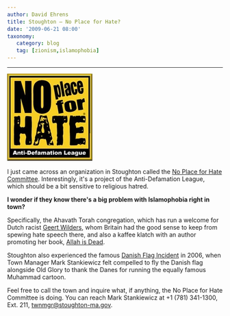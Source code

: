 ```yaml
---
author: David Ehrens
title: Stoughton – No Place for Hate?
date: '2009-06-21 08:00'
taxonomy:
   category: blog
   tag: [zionism,islamophobia]
---
```

---

[![banner](banner.jpg "banner")](banner.jpg)

I just came across an organization in Stoughton called the [No Place for Hate Committee](http://www.noplaceforhate-stoughton.org/). Interestingly, it's a project of the Anti-Defamation League, which should be a bit sensitive to religious hatred.

**I wonder if they know there's a big problem with Islamophobia right in town?**

Specifically, the Ahavath Torah congregation, which has run a welcome for Dutch racist [Geert Wilders](http://www.timesonline.co.uk/tol/news/politics/article5718039.ece), whom Britain had the good sense to keep from spewing hate speech there, and also a kaffee klatch with an author promoting her book, [Allah is Dead](https://wrongtrack.wordpress.com/2009/08/23/islamophobia-over-bagels/).

Stoughton also experienced the famous [Danish Flag Incident](http://www.boston.com/news/local/articles/2006/02/09/showing_of_danish_flag_roils_town/) in 2006, when Town Manager Mark Stankiewicz felt compelled to fly the Danish flag alongside Old Glory to thank the Danes for running the equally famous Muhammad cartoon.

Feel free to call the town and inquire what, if anything, the No Place for Hate Committee is doing. You can reach Mark Stankiewicz at +1 (781) 341-1300, Ext. 211, [twnmgr@stoughton-ma.gov](mailto:twnmgr@stoughton-ma.gov).
